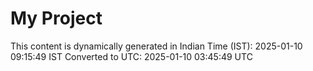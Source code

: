 # My Project

This content is dynamically generated in Indian Time (IST): 2025-01-10 09:15:49 IST
Converted to UTC: 2025-01-10 03:45:49 UTC
